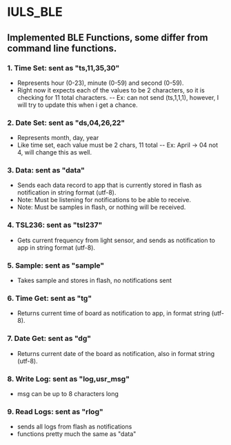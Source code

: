 # IULS_BLE
## Implemented BLE Functions, some differ from command line functions.

### 1. Time Set: sent as "ts,11,35,30"
- Represents hour (0-23), minute (0-59) and second (0-59).
- Right now it expects each of the values to be 2 characters, so it is checking for 11 total characters. 
-- Ex: can not send (ts,1,1,1), however, I will try to update this when i get a chance.
### 2. Date Set: sent as "ds,04,26,22"
- Represents month, day, year
- Like time set, each value must be 2 chars, 11 total
-- Ex: April -> 04 not 4, will change this as well.
### 3. Data: sent as "data"
- Sends each data record to app that is currently stored in flash as notification in string format (utf-8).
- Note: Must be listening for notifications to be able to receive.
- Note: Must be samples in flash, or nothing will be received.
### 4. TSL236: sent as "tsl237"
- Gets current frequency from light sensor, and sends as notification to app in string format (utf-8).
### 5. Sample: sent as "sample"
- Takes sample and stores in flash, no notifications sent
### 6. Time Get: sent as "tg"
- Returns current time of board as notification to app, in format string (utf-8).
### 7. Date Get: sent as "dg"
- Returns current date of the board as notification, also in format string (utf-8).
### 8. Write Log: sent as "log,usr_msg"
- msg can be up to 8 characters long

### 9. Read Logs:  sent as "rlog"
- sends all logs from flash as notifications 
- functions pretty much the same as "data"
